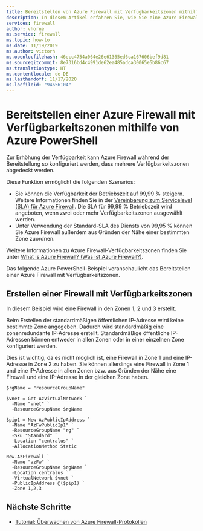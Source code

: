 ```yaml
---
title: Bereitstellen von Azure Firewall mit Verfügbarkeitszonen mithilfe von PowerShell
description: In diesem Artikel erfahren Sie, wie Sie eine Azure Firewall mit Verfügbarkeitszonen mithilfe von Azure PowerShell bereitstellen.
services: firewall
author: vhorne
ms.service: firewall
ms.topic: how-to
ms.date: 11/19/2019
ms.author: victorh
ms.openlocfilehash: 46ecc4754a064e26e61365ed6ca167606bef9d81
ms.sourcegitcommit: 8e7316bd4c4991de62ea485adca30065e5b86c67
ms.translationtype: HT
ms.contentlocale: de-DE
ms.lasthandoff: 11/17/2020
ms.locfileid: "94656104"
---
```

# <a name="deploy-an-azure-firewall-with-availability-zones-using-azure-powershell"></a>Bereitstellen einer Azure Firewall mit Verfügbarkeitszonen mithilfe von Azure PowerShell

Zur Erhöhung der Verfügbarkeit kann Azure Firewall während der Bereitstellung so konfiguriert werden, dass mehrere Verfügbarkeitszonen abgedeckt werden.

Diese Funktion ermöglicht die folgenden Szenarios:

- Sie können die Verfügbarkeit der Betriebszeit auf 99,99 % steigern. Weitere Informationen finden Sie in der [Vereinbarung zum Servicelevel (SLA) für Azure Firewall](https://azure.microsoft.com/support/legal/sla/azure-firewall/v1_0/). Die SLA für 99,99 % Betriebszeit wird angeboten, wenn zwei oder mehr Verfügbarkeitszonen ausgewählt werden.
- Unter Verwendung der Standard-SLA des Diensts von 99,95 % können Sie Azure Firewall außerdem aus Gründen der Nähe einer bestimmten Zone zuordnen.

Weitere Informationen zu Azure Firewall-Verfügbarkeitszonen finden Sie unter [What is Azure Firewall? (Was ist Azure Firewall?)](overview.md).

Das folgende Azure PowerShell-Beispiel veranschaulicht das Bereitstellen einer Azure Firewall mit Verfügbarkeitszonen.

## <a name="create-a-firewall-with-availability-zones"></a>Erstellen einer Firewall mit Verfügbarkeitszonen

In diesem Beispiel wird eine Firewall in den Zonen 1, 2 und 3 erstellt.

Beim Erstellen der standardmäßigen öffentlichen IP-Adresse wird keine bestimmte Zone angegeben. Dadurch wird standardmäßig eine zonenredundante IP-Adresse erstellt. Standardmäßige öffentliche IP-Adressen können entweder in allen Zonen oder in einer einzelnen Zone konfiguriert werden.

Dies ist wichtig, da es nicht möglich ist, eine Firewall in Zone 1 und eine IP-Adresse in Zone 2 zu haben. Sie können allerdings eine Firewall in Zone 1 und eine IP-Adresse in allen Zonen bzw. aus Gründen der Nähe eine Firewall und eine IP-Adresse in der gleichen Zone haben.

```azurepowershell
$rgName = "resourceGroupName"

$vnet = Get-AzVirtualNetwork `
  -Name "vnet" `
  -ResourceGroupName $rgName

$pip1 = New-AzPublicIpAddress `
  -Name "AzFwPublicIp1" `
  -ResourceGroupName "rg" `
  -Sku "Standard" `
  -Location "centralus" `
  -AllocationMethod Static

New-AzFirewall `
  -Name "azFw" `
  -ResourceGroupName $rgName `
  -Location centralus `
  -VirtualNetwork $vnet `
  -PublicIpAddress @($pip1) `
  -Zone 1,2,3
```

## <a name="next-steps"></a>Nächste Schritte

- [Tutorial: Überwachen von Azure Firewall-Protokollen](./firewall-diagnostics.md)